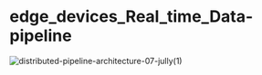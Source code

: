 # edge_devices_Real_time_Data-pipeline

![distributed-pipeline-architecture-07-jully(1)](https://github.com/user-attachments/assets/3b4928d0-1d7f-4ff6-a03b-d7503d635c22)
